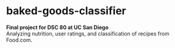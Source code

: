 # baked-goods-classifier

**Final project for DSC 80 at UC San Diego**  
Analyzing nutrition, user ratings, and classification of recipes from Food.com.
